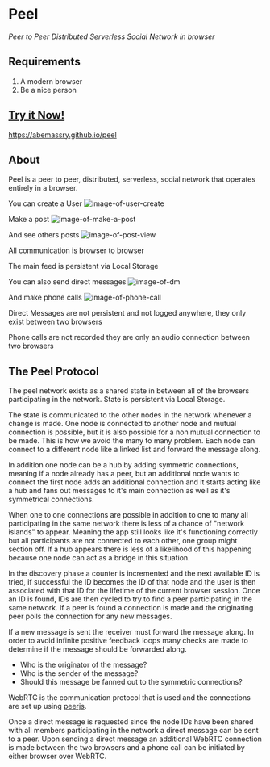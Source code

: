 # Peel
*Peer to Peer Distributed Serverless Social Network in browser*

## Requirements
1. A modern browser
2. Be a nice person

## [Try it Now!](https://abemassry.github.io/peel)
https://abemassry.github.io/peel

## About
Peel is a peer to peer, distributed, serverless, social network that
operates entirely in a browser.

You can create a User
![image-of-user-create](link/to/user/create)

Make a post
![image-of-make-a-post](link/to/make/a/post)

And see others posts
![image-of-post-view](link/to/post/view)

All communication is browser to browser

The main feed is persistent via Local Storage

You can also send direct messages
![image-of-dm](/link/to/dm)

And make phone calls
![image-of-phone-call](/link/to/phonecall)

Direct Messages are not persistent and not logged anywhere, they only
exist between two browsers

Phone calls are not recorded they are only an audio connection between
two browsers

## The Peel Protocol

The peel network exists as a shared state in between all of the browsers
participating in the network. State is persistent via Local Storage.

The state is communicated to the other nodes in the network whenever
a change is made. One node is connected to another node and mutual
connection is possible, but it is also possible for a non mutual
connection to be made. This is how we avoid the many to many problem.
Each node can connect to a different node like a linked list and forward
the message along.

In addition one node can be a hub by adding symmetric connections,
meaning if a node already has a peer, but an additional node wants to
connect the first node adds an additional connection and it starts
acting like a hub and fans out messages to it's main connection as well
as it's symmetrical connections.

When one to one connections are possible in addition to one to many all
participating in the same network there is less of a chance of "network
islands" to appear. Meaning the app still looks like it's functioning
correctly but all participants are not connected to each other, one
group might section off. If a hub appears there is less of a likelihood
of this happening because one node can act as a bridge in this
situation.

In the discovery phase a counter is incremented and the next available
ID is tried, if successful the ID becomes the ID of that node and the
user is then associated with that ID for the lifetime of the current
browser session. Once an ID is found, IDs are then cycled to try to find
a peer participating in the same network. If a peer is found
a connection is made and the originating peer polls the connection for
any new messages.

If a new message is sent the receiver must forward the message along. In
order to avoid infinite positive feedback loops many checks are made to
determine if the message should be forwarded along.

* Who is the originator of the message?
* Who is the sender of the message?
* Should this message be fanned out to the symmetric connections?


WebRTC is the communication protocol that is used and the connections
are set up using [peerjs](https://peerjs.com/).

Once a direct message is requested since the node IDs have been shared
with all members participating in the network a direct message can be
sent to a peer. Upon sending a direct message an additional WebRTC
connection is made between the two browsers and a phone call can be
initiated by either browser over WebRTC.
